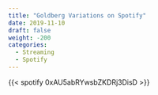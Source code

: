```yaml
---
title: "Goldberg Variations on Spotify"
date: 2019-11-10
draft: false
weight: -200
categories:
  - Streaming
  - Spotify
---
```


{{< spotify 0xAU5abRYwsbZKDRj3DisD >}}

